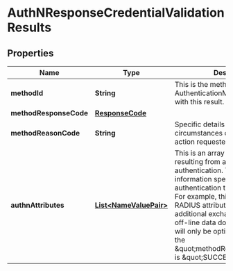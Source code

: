 
# AuthNResponseCredentialValidationResults

## Properties
Name | Type | Description | Notes
------------ | ------------- | ------------- | -------------
**methodId** | **String** | This is the method ID of the AuthenticationMethod associated with this result. |  [optional]
**methodResponseCode** | [**ResponseCode**](ResponseCode.md) |  |  [optional]
**methodReasonCode** | **String** | Specific details about the circumstances of result of the action requested. |  [optional]
**authnAttributes** | [**List&lt;NameValuePair&gt;**](NameValuePair.md) | This is an array of attributes resulting from a successful authentication. This contains information specific to the authentication type and request. For example, this may contain RADIUS attributes or data to permit additional exchanges such as an off-line data download ticket. This will only be optionally provided if the \&quot;methodResponseCode\&quot; is \&quot;SUCCESS\&quot;. |  [optional]



